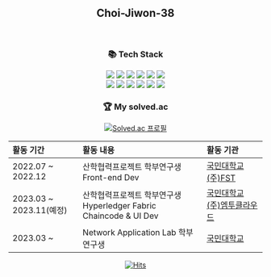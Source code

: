 <h2 align="center">Choi-Jiwon-38</h2>

<br />

<h3 align="center">📚 Tech Stack</h3>
<p align="center">
<img src="https://img.shields.io/badge/Python-3766AB?style=flat-square&logo=Python&logoColor=white"/></a> <img src="https://img.shields.io/badge/Java-007396?style=flat-square&logo=Java&logoColor=white"/></a> <img src="https://img.shields.io/badge/C++-00599C?style=flat-square&logo=C%2B%2B&logoColor=white"/></a> <img src="https://img.shields.io/badge/Ionic-3880ff?style=flat-square&logo=Ionic&logoColor=white"/></a> <img src="https://img.shields.io/badge/Capacitor-119efe?style=flat-square&logo=Capacitor&logoColor=white"/></a> <img src="https://img.shields.io/badge/Apache Cordova-119efe?style=flat-square&logo=ApacheCordova&logoColor=white"/></a>
<br />
<img src="https://img.shields.io/badge/HTML5-E34F26?style=flat-square&logo=HTML5&logoColor=white"/></a> <img src="https://img.shields.io/badge/CSS3-1572B6?style=flat-square&logo=CSS3&logoColor=white"/></a> <img src="https://img.shields.io/badge/JavaScript-f7df1e?style=flat-square&logo=JavaScript&logoColor=white"/></a> <img src="https://img.shields.io/badge/React-61dafb?style=flat-square&logo=React&logoColor=white"/></a> <img src="https://img.shields.io/badge/Angular-dd0031?style=flat-square&logo=Angular&logoColor=white"/></a> <img src="https://img.shields.io/badge/TypeScript-3178c6?style=flat-square&logo=TypeScript&logoColor=white"/></a> 
</p>

<div align = center>

<h3 align="center">🏆 My solved.ac</h3>

[![Solved.ac 프로필](http://mazassumnida.wtf/api/v2/generate_badge?boj=chjwoo123)](https://solved.ac/chjwoo123)

 |활동 기간|활동 내용|활동 기관|
|:---|:---|:---|
|2022.07 ~ 2022.12|산학협력프로젝트 학부연구생 Front-end Dev|[국민대학교](https://www.kookmin.ac.kr/user/index.do) [(주)FST](http://www.fstc.co.kr/kr/)|
|2023.03 ~ 2023.11(예정)|산학협력프로젝트 학부연구생 Hyperledger Fabric Chaincode & UI Dev|[국민대학교](https://cs.kookmin.ac.kr/research/laboratory) [(주)엠투클라우드](https://www.m2cloud.kr/)|
|2023.03 ~|Network Application Lab 학부연구생|[국민대학교](https://cs.kookmin.ac.kr/research/laboratory)|

 
[![Hits](https://hits.seeyoufarm.com/api/count/incr/badge.svg?url=https%3A%2F%2Fgithub.com%2FChoi-Jiwon-38&count_bg=%23000000&title_bg=%23000000&icon=github.svg&icon_color=%23E7E7E7&title=hits&edge_flat=false)](https://hits.seeyoufarm.com)
